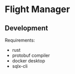 # Flight Manager

## Development

Requirements:
- rust
- protobuf compiler
- docker desktop
- sqlx-cli